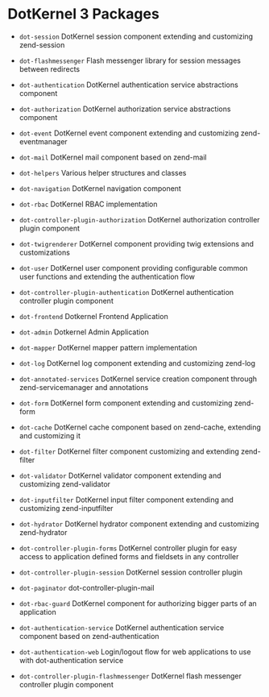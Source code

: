 # DotKernel 3 Packages

- `dot-session` DotKernel session component extending and customizing zend-session

- `dot-flashmessenger` Flash messenger library for session messages between redirects

- `dot-authentication` DotKernel authentication service abstractions component

- `dot-authorization` DotKernel authorization service abstractions component

- `dot-event` DotKernel event component extending and customizing zend-eventmanager

- `dot-mail` DotKernel mail component based on zend-mail

- `dot-helpers` Various helper structures and classes

- `dot-navigation` DotKernel navigation component

- `dot-rbac` DotKernel RBAC implementation

- `dot-controller-plugin-authorization` DotKernel authorization controller plugin component

- `dot-twigrenderer` DotKernel component providing twig extensions and customizations

- `dot-user` DotKernel user component providing configurable common user functions and extending the authentication flow

- `dot-controller-plugin-authentication` DotKernel authentication controller plugin component

- `dot-frontend` Dotkernel Frontend Application

- `dot-admin` Dotkernel Admin Application

- `dot-mapper` DotKernel mapper pattern implementation

- `dot-log` DotKernel log component extending and customizing zend-log

- `dot-annotated-services` DotKernel service creation component through zend-servicemanager and annotations

- `dot-form` DotKernel form component extending and customizing zend-form

- `dot-cache` DotKernel cache component based on zend-cache, extending and customizing it

- `dot-filter` DotKernel filter component customizing and extending zend-filter

- `dot-validator` DotKernel validator component extending and customizing zend-validator

- `dot-inputfilter` DotKernel input filter component extending and customizing zend-inputfilter

- `dot-hydrator` DotKernel hydrator component extending and customizing zend-hydrator

- `dot-controller-plugin-forms` DotKernel controller plugin for easy access to application defined forms and fieldsets in any controller

- `dot-controller-plugin-session` DotKernel session controller plugin

- `dot-paginator` dot-controller-plugin-mail

- `dot-rbac-guard` DotKernel component for authorizing bigger parts of an application

- `dot-authentication-service` DotKernel authentication service component based on zend-authentication

- `dot-authentication-web` Login/logout flow for web applications to use with dot-authentication service

- `dot-controller-plugin-flashmessenger` DotKernel flash messenger controller plugin component

<!-- This style applies only to current page -->
<style>
    .item { background-color: #C71F3A; margin-top: 20px; padding-bottom: 20px; }
    .item h1 { text-align: center; color: #fff; font-size: 61px; padding-top: 20px; }
    .item p { text-align: center; color: #fff; font-size: 23px; padding: 20px 0px; }
    .item .code { background-color: #2E2E2D; width: 80%; margin: auto; }
    .item .code p { padding: 15px 0px; font-size: 16px; }
</style>
